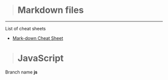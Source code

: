 > # Markdown files

---

List of cheat sheets

- [Mark-down Cheat Sheet](https://www.markdownguide.org/cheat-sheet/)

> # JavaScript

Branch name **js**
